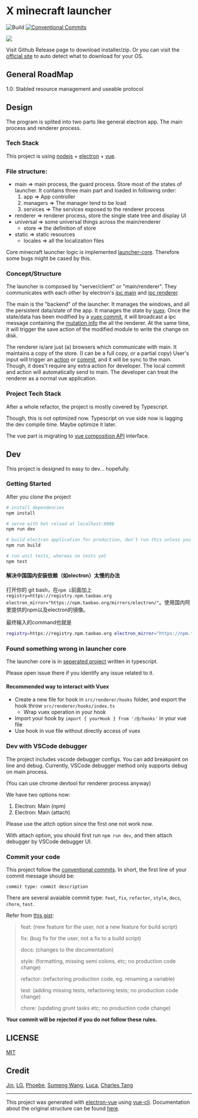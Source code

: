 # X minecraft launcher

![Build](https://github.com/Voxelum/x-minecraft-launcher/workflows/Build/badge.svg)
[![Conventional Commits](https://img.shields.io/badge/Conventional%20Commits-1.0.0-yellow.svg)](https://conventionalcommits.org)

![](misc/home.webp)

Visit Github Release page to download installer/zip. Or you can visit the [official site](https://voxelum.github.io/x-minecraft-launcher) to auto detect what to download for your OS.

## General RoadMap

1.0: Stabled resource management and useable protocol 


## Design

The program is splited into two parts like general electron app. The main process and renderer process.

### Tech Stack

This project is using [nodejs](https://nodejs.org/) + [electron](https://electron.atom.io) + [vue](https://vuejs.org).

### File structure:

- main => main process, the guard process. Store most of the states of launcher. It contains three main part and loaded in following order:
    1. app => App controller
    2. managers => The manager tend to be load
    3. services => The services exposed to the renderer process
- renderer => renderer process, store the single state tree and display UI
- universal => some universal things across the main/renderer
    - store => the definition of store
- static => static resources
  - locales => all the localization files

Core minecraft launcher logic is implemented [launcher-core](https://github.com/voxelum/ts-minecraft). Therefore some bugs might be cased by this.

### Concept/Structure

The launcher is composed by "server/client" or "main/renderer". They communicates with each other by electron's [ipc main](https://electronjs.org/docs/api/ipc-main) and [ipc renderer](https://electronjs.org/docs/api/ipc-renderer).

The main is the "backend" of the launcher. It manages the windows, and all the persistent data/state of the app. It manages the state by [vuex](https://vuex.vuejs.org/). Once the state/data has been modified by a [vuex commit](https://vuex.vuejs.org/guide/mutations.html), it will broadcast a ipc message containing the [mutation info]((https://vuex.vuejs.org/guide/mutations.html)) the all the renderer. At the same time, it will trigger the save action of the modified module to write the change on disk.

The renderer is/are just (a) browsers which communicate with main. It maintains a copy of the store. (I can be a full copy, or a partial copy) User's input will trigger an [action](https://vuex.vuejs.org/guide/actions.html) or [commit](https://vuex.vuejs.org/guide/mutations.html), and it will be sync to the main. Though, it does't require any extra action for developer. The local commit and action will automatically send to main. The developer can treat the renderer as a normal vue application.

### Project Tech Stack

After a whole refactor, the project is mostly covered by Typescript.

Though, this is not optimized now. Typescript on vue side now is lagging the dev compile time. Maybe optimize it later.

The vue part is migrating to [vue composition API](https://github.com/vuejs/composition-api) interface.

## Dev

This project is designed to easy to dev... hopefully.

### Getting Started

After you clone the project

``` bash
# install dependencies
npm install

# serve with hot reload at localhost:9080
npm run dev

# build electron application for production, don't run this unless you really want to make a product env.... use npm run dev to dev
npm run build

# run unit tests, whereas no tests yet
npm test
```

#### 解决中国国内安装依赖（如electron）太慢的办法

打开你的 git bash，在`npm i`前面加上`registry=https://registry.npm.taobao.org electron_mirror="https://npm.taobao.org/mirrors/electron/"`。使用国内阿里提供的npm以及electron的镜像。

最终输入的command也就是

```bash
registry=https://registry.npm.taobao.org electron_mirror="https://npm.taobao.org/mirrors/electron/" npm i
```

### Found something wrong in launcher core

The launcher core is in [seperated project](https://github.com/voxelum/minecraft-launcher-core-node) written in typescript. 

Please open issue there if you identify any issue related to it.

#### Recommended way to interact with Vuex

- Create a new file for hook in `src/renderer/hooks` folder, and export the hook throw `src/renderer/hooks/index.ts`
  - Wrap vuex operation in your hook
- Import your hook by `import { yourHook } from '/@/hooks'` in your vue file
- Use hook in vue file without directly access of vuex

### Dev with VSCode debugger 

The project includes vscode debugger configs. You can add breakpoint on line and debug. Currently, VSCode debugger method only supports debug on main process. 

(You can use chrome devtool for renderer process anyway)

We have two options now:

1. Electron: Main (npm)
2. Electron: Main (attach)

Please use the attch option since the first one not work now.

With attach option, you should first run `npm run dev`, and then attach debugger by VSCode debugger UI.

### Commit your code

This project follow the [conventional commits](https://www.conventionalcommits.org/en/v1.0.0-beta.3/). In short, the first line of your commit message should be:

```
commit type: commit description
```

There are several avaiable commit type: `feat`, `fix`, `refactor`, `style`, `docs`, `chore`, `test`.

Refer from [this gist](https://gist.github.com/joshbuchea/6f47e86d2510bce28f8e7f42ae84c716):

> feat: (new feature for the user, not a new feature for build script)
>
> fix: (bug fix for the user, not a fix to a build script)
>
> docs: (changes to the documentation)
>
> style: (formatting, missing semi colons, etc; no production code change)
>
> refactor: (refactoring production code, eg. renaming a variable)
>
> test: (adding missing tests, refactoring tests; no production code change)
>
> chore: (updating grunt tasks etc; no production code change)

**Your commit will be rejected if you do not follow these rules.**

## LICENSE 

[MIT](LICENSE)

## Credit

[Jin](https://github.com/Indexyz), [LG](https://github.com/LasmGratel), [Phoebe](https://github.com/PhoebezZ), [Sumeng Wang](https://github.com/darkkingwsm), [Luca](https://github.com/LucaIsGenius), [Charles Tang](https://github.com/CharlesQT)

---

This project was generated with [electron-vue](https://github.com/SimulatedGREG/electron-vue) using [vue-cli](https://github.com/vuejs/vue-cli). Documentation about the original structure can be found [here](https://simulatedgreg.gitbooks.io/electron-vue/content/index.html).

